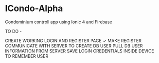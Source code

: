 # ICondo-Alpha
Condominium controll app using Ionic 4 and Firebase

TO DO -

CREATE WORKING LOGIN AND REGISTER PAGE ✓
MAKE REGISTER COMMUNICATE WITH SERVER TO CREATE DB USER
PULL DB USER INFORMATION FROM SERVER
SAVE LOGIN CREDENTIALS INSIDE DEVICE TO REMEMBER USER
